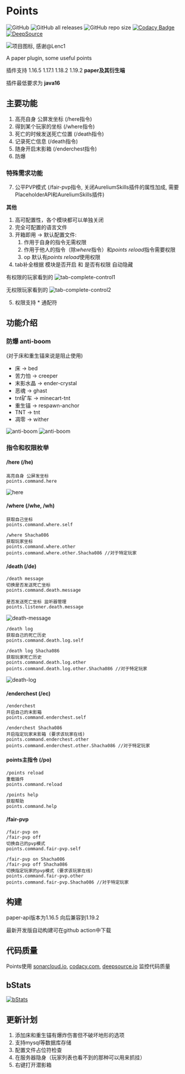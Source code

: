 # Points

![GitHub](https://img.shields.io/github/license/HowieHz/Points)
![GitHub all releases](https://img.shields.io/github/downloads/HowieHz/Points/total)
![GitHub repo size](https://img.shields.io/github/repo-size/HowieHz/Points)
[![Codacy Badge](https://app.codacy.com/project/badge/Grade/6514d15bcda04c4db6ef136204282a46)](https://www.codacy.com/gh/HowieHz/Points/dashboard?utm_source=github.com&amp;utm_medium=referral&amp;utm_content=HowieHz/Points&amp;utm_campaign=Badge_Grade)
[![DeepSource](https://deepsource.io/gh/HowieHz/Points.svg/?label=active+issues&show_trend=true&token=BsdaFuwaOvvqaAa8w-r7YmmN)](https://deepsource.io/gh/HowieHz/Points/?ref=repository-badge)

![项目图标, 感谢@Lenc1](./img/P.png)

A paper plugin, some useful points

插件支持 1.16.5 1.17.1 1.18.2 1.19.2 **paper及其衍生端**

插件最低要求为 **java16**

## 主要功能

1. 高亮自身 公屏发坐标 (/here指令)
2. 得到某个玩家的坐标 (/where指令)
3. 死亡的时候发送死亡位置 (/death指令)
4. 记录死亡信息 (/death指令)
5. 随身开启末影箱 (/enderchest指令)
6. 防爆

### 特殊需求功能

7. 公平PVP模式 (/fair-pvp指令, 关闭AureliumSkills插件的属性加成, 需要PlaceholderAPI和AureliumSkills插件)

**其他**

1. 高可配置性，各个模块都可以单独关闭
2. 完全可配置的语言文件
3. 开箱即用 -> 默认配置文件:
    1. 作用于自身的指令无需权限
    2. 作用于他人的指令（除*where*指令）和*points reload*指令需要权限
    3. op 默认有*points reload*使用权限
4. tab补全根据 模块是否开启 和 是否有权限 自动隐藏

有权限的玩家看到的
![tab-complete-control1](./img/tab-complete-control1.png)

无权限玩家看到的
![tab-complete-control2](./img/tab-complete-control2.png)

5. 权限支持 * 通配符

## 功能介绍

### 防爆 anti-boom

(对于床和重生锚来说是阻止使用)

* 床 -> bed
* 苦力怕 -> creeper
* 末影水晶 -> ender-crystal
* 恶魂 -> ghast
* tnt矿车 -> minecart-tnt
* 重生锚 -> respawn-anchor
* TNT -> tnt
* 凋零 -> wither

![anti-boom](./img/antiboom-listener1.png)
![anti-boom](./img/antiboom-listener2.png)

### 指令和权限枚举

#### /here (/he)

    高亮自身 公屏发坐标
    points.command.here

![here](./img/here-command-demo.png)

#### /where (/whe, /wh)

    获取自己坐标
    points.command.where.self
    
    /where Shacha086
    获取玩家坐标
    points.command.where.other
    points.command.where.other.Shacha086 //对于特定玩家

#### /death (/de)

    /death message
    切换是否发送死亡坐标
    points.command.death.message

    是否发送死亡坐标 监听器管理
    points.listener.death.message

![death-message](./img/death-message-demo.png)

    /death log
    获取自己的死亡历史
    points.command.death.log.self

    /death log Shacha086
    获取玩家死亡历史
    points.command.death.log.other
    points.command.death.log.other.Shacha086 //对于特定玩家

![death-log](./img/death-log-demo.png)

#### /enderchest (/ec)

    /enderchest
    开启自己的末影箱
    points.command.enderchest.self

    /enderchest Shacha086
    开启指定玩家末影箱 (要求该玩家在线)
    points.command.enderchest.other
    points.command.enderchest.other.Shacha086 //对于特定玩家

#### points主指令 (/po)

    /points reload
    重载插件
    points.command.reload

    /points help
    获取帮助
    points.command.help

#### /fair-pvp

    /fair-pvp on
    /fair-pvp off
    切换自己的pvp模式
    points.command.fair-pvp.self
    
    /fair-pvp on Shacha086
    /fair-pvp off Shacha086
    切换指定玩家的pvp模式 (要求该玩家在线)
    points.command.fair-pvp.other
    points.command.fair-pvp.Shacha086 //对于特定玩家

## 构建

paper-api版本为1.16.5 向后兼容到1.19.2

最新开发版自动构建可在github action中下载

## 代码质量

Points使用 [sonarcloud.io](https://sonarcloud.io/project/overview?id=HowieHz_Points), [codacy.com](https://app.codacy.com/gh/HowieHz/Points/dashboard), [deepsource.io](https://deepsource.io/gh/HowieHz/Points) 监控代码质量

## bStats

[![bStats](https://bstats.org/signatures/bukkit/Points.svg)](https://bstats.org/plugin/bukkit/Points/16544)

## 更新计划

1. 添加床和重生锚有爆炸伤害但不破坏地形的选项
2. 支持mysql等数据库存储
3. 配置文件占位符检查
4. 在服务器隐身（玩家列表也看不到的那种可以用来抓挂）
5. 右键打开潜影箱